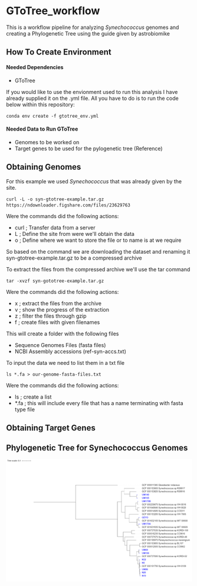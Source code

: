 # GToTree_workflow
This is a workflow pipeline for analyzing _Synechococcus_ genomes and creating a Phylogenetic Tree using the guide given by astrobiomike

## How To Create Environment
#### Needed Dependencies 
- GToTree

If you would like to use the envionment used to run this analysis I have already supplied it on the .yml file. All you have to do is to run the code below within this repository:
```
conda env create -f gtotree_env.yml
```
#### Needed Data to Run GToTree
- Genomes to be worked on
- Target genes to be used for the pylogenetic tree (Reference)

## Obtaining Genomes
For this example we used _Synechococcus_ that was already given by the site. 
```
curl -L -o syn-gtotree-example.tar.gz https://ndownloader.figshare.com/files/23629763
```
Were the commands did the following actions:
- curl ; Transfer data from a server
- L ; Define the site from were we'll obtain the data
- o ; Define where we want to store the file or to name is at we require

So based on the command we are downloading the dataset and renaming it syn-gtotree-example.tar.gz to be a compressed archive

To extract the files from the compressed archive we'll use the tar command 
```
tar -xvzf syn-gototree-example.tar.gz
```
Were the commands did the following actions:
- x ; extract the files from the archive
- v ; show the progress of the extraction
- z ; filter the files through gzip
- f ; create files with given filenames

This will create a folder with the following files
- Sequence Genomes Files (fasta files)
- NCBI Assembly accessions (ref-syn-accs.txt)

To input the data we need to list them in a txt file
```
ls *.fa > our-genome-fasta-files.txt
```
Were the commands did the following actions:
- ls ; create a list 
- *.fa ; this will include every file that has a name terminating with fasta type file

## Obtaining Target Genes


## Phylogenetic Tree for Synechococcus Genomes
!["Phylogenetic Tree"](./TreeScaleGenome.PNG)
